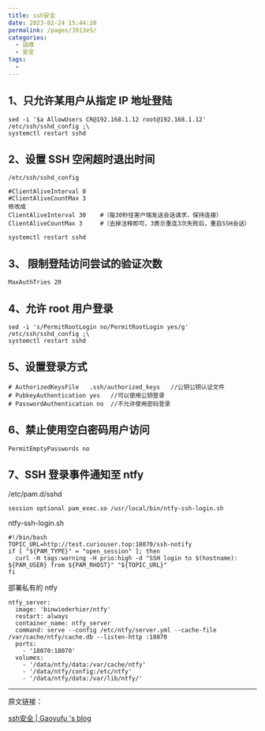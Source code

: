```yaml
---
title: ssh安全
date: 2023-02-24 15:44:20
permalink: /pages/3913e5/
categories:
  - 运维
  - 安全
tags:
  - 
---
```


## 1、只允许某用户从指定 IP 地址登陆

```
sed -i '$a AllowUsers CR@192.168.1.12 root@192.168.1.12' /etc/ssh/sshd_config ;\
systemctl restart sshd
```

## 2、设置 SSH 空闲超时退出时间

`/etc/ssh/sshd_config`

```
#ClientAliveInterval 0
#ClientAliveCountMax 3
修改成
ClientAliveInterval 30    #（每30秒往客户端发送会话请求，保持连接）
ClientAliveCountMax 3     #（去掉注释即可，3表示重连3次失败后，重启SSH会话）
```

`systemctl restart sshd`

## 3、 限制登陆访问尝试的验证次数

```
MaxAuthTries 20
```

## 4、允许 root 用户登录

```
sed -i 's/PermitRootLogin no/PermitRootLogin yes/g'  /etc/ssh/sshd_config ;\
systemctl restart sshd
```

## 5、设置登录方式

```shell
# AuthorizedKeysFile   .ssh/authorized_keys   //公钥公钥认证文件
# PubkeyAuthentication yes   //可以使用公钥登录
# PasswordAuthentication no  //不允许使用密码登录
```

## 6、禁止使用空白密码用户访问

```shell
PermitEmptyPasswords no
```

## 7、SSH 登录事件通知至 ntfy

/etc/pam.d/sshd

```shell
session optional pam_exec.so /usr/local/bin/ntfy-ssh-login.sh
```

ntfy-ssh-login.sh

```shell
#!/bin/bash
TOPIC_URL=http://test.curiouser.top:18070/ssh-notify
if [ "${PAM_TYPE}" = "open_session" ]; then
  curl -H tags:warning -H prio:high -d "SSH login to $(hostname): ${PAM_USER} from ${PAM_RHOST}" "${TOPIC_URL}"
fi

```

部署私有的 ntfy

```shell
ntfy_server:
  image: 'binwiederhier/ntfy'
  restart: always
  container_name: ntfy_server
  command: serve --config /etc/ntfy/server.yml --cache-file /var/cache/ntfy/cache.db --listen-http :18070
  ports:
    - '18070:18070'
  volumes:
    - '/data/ntfy/data:/var/cache/ntfy'
    - '/data/ntfy/config:/etc/ntfy'
    - '/data/ntfy/data:/var/lib/ntfy/'

```

---

原文链接：

[ssh安全 | Gaoyufu &#39;s blog](https://www.gaoyufu.cn/pages/c08a50/#_1%E3%80%81%E5%8F%AA%E5%85%81%E8%AE%B8%E6%9F%90%E7%94%A8%E6%88%B7%E4%BB%8E%E6%8C%87%E5%AE%9Aip%E5%9C%B0%E5%9D%80%E7%99%BB%E9%99%86)
